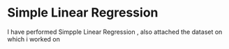 # Simple Linear Regression
I have performed Simpple Linear Regression , also attached the dataset on which i worked on
